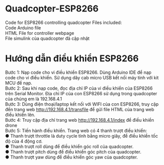 # Quadcopter-ESP8266
Code for ESP8266 controlling quadcopter
Files included:<br>
Code Arduino file<br>
HTML File for controller webpage<br>
File simulink của quadcopter đã cập nhật<br>
# Hướng dẫn điều khiển ESP8266
Bước 1: Nạp code cho vi điều khiển ESP8266.
Dùng Arduino IDE để nạp code cho vi điều khiển. Sử dụng dây cab micro USB kết nối máy tính với kit MCU để nạp. <br>
Bước 2: Sau khi nạp code, đọc địa chỉ IP của vi điều khiển của ESP8266 trên Serial Monitor. Địa chỉ IP của con ESP8266 sử dụng trong quadcopter của chúng em là 192.168.4.1<br>
Bước 3: Dùng điện thoại/laptop kết nối với WIFI của con ESP8266, truy cập đến trang web http://192.168.4.1/transfile để gửi file HTML của trang web điều khiển lên.<br>
Bước 4: Truy cập địa chỉ trang web http://192.168.4.1/index để điều khiển drone<br>
Bước 5: Tiến hành điều khiển. Trang web có 4 thanh trượt điều  khiển: <br>
●	Thanh trượt throttle là duty cycle tính bằng micro giây, để điều khiển tốc độ của 4 động cơ. <br>
●	Thanh trượt roll dùng để điều khiển góc roll của quadcopter.<br>
●	Thanh trượt pitch dùng để điều khiển góc pitch của quadcopter.<br>
●	Thanh trượt yaw dùng để điều khiển góc yaw của quadcopter.<br>
